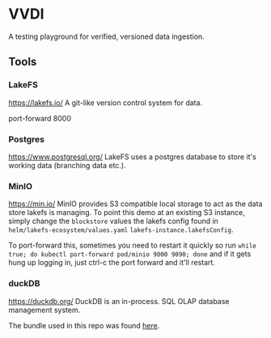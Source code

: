 # VVDI

A testing playground for verified, versioned data ingestion.

## Tools

### LakeFS

https://lakefs.io/
A git-like version control system for data.

port-forward 8000

### Postgres

https://www.postgresql.org/
LakeFS uses a postgres database to store it's working data (branching data etc.).

### MinIO

https://min.io/
MinIO provides S3 compatible local storage to act as the data store lakefs is managing. To point this demo at an existing S3 instance, simply change the `blockstore` values the lakefs config found in `helm/lakefs-ecosystem/values.yaml` `lakefs-instance.lakefsConfig`.

To port-forward this, sometimes you need to restart it quickly so run `while true; do kubectl port-forward pod/minio 9000 9090; done` and if it gets hung up logging in, just ctrl-c the port forward and it'll restart.

### duckDB

https://duckdb.org/
DuckDB is an in-process. SQL OLAP database management system.

The bundle used in this repo was found [here](https://abcabhishek.substack.com/p/duckdb-bundle-on-kubernetes).
